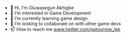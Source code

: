 - 👋 Hi, I’m Oluwasegun Akhigbe
- 👀 I’m interested in Game Development
- 🌱 I’m currently learning game design
- 💞️ I’m looking to collaborate on with other game devs 
- 📫 How to reach me www.twitter.com/gstourmie_lek

<!---
GStourmie/GStourmie is a ✨ special ✨ repository because its `README.md` (this file) appears on your GitHub profile.
You can click the Preview link to take a look at your changes.
--->
